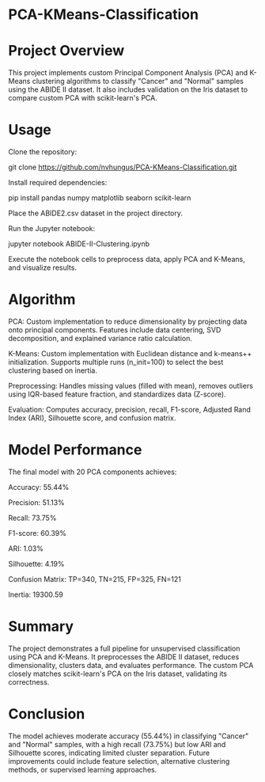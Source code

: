 # PCA-KMeans-Classification

# Project Overview

This project implements custom Principal Component Analysis (PCA) and K-Means clustering algorithms to classify "Cancer" and "Normal" samples using the ABIDE II dataset. It also includes validation on the Iris dataset to compare custom PCA with scikit-learn's PCA.

# Usage





Clone the repository:

git clone https://github.com/nvhungus/PCA-KMeans-Classification.git



Install required dependencies:

pip install pandas numpy matplotlib seaborn scikit-learn



Place the ABIDE2.csv dataset in the project directory.



Run the Jupyter notebook:

jupyter notebook ABIDE-II-Clustering.ipynb



Execute the notebook cells to preprocess data, apply PCA and K-Means, and visualize results.

# Algorithm





PCA: Custom implementation to reduce dimensionality by projecting data onto principal components. Features include data centering, SVD decomposition, and explained variance ratio calculation.



K-Means: Custom implementation with Euclidean distance and k-means++ initialization. Supports multiple runs (n_init=100) to select the best clustering based on inertia.



Preprocessing: Handles missing values (filled with mean), removes outliers using IQR-based feature fraction, and standardizes data (Z-score).



Evaluation: Computes accuracy, precision, recall, F1-score, Adjusted Rand Index (ARI), Silhouette score, and confusion matrix.

# Model Performance

The final model with 20 PCA components achieves:





Accuracy: 55.44%



Precision: 51.13%



Recall: 73.75%



F1-score: 60.39%



ARI: 1.03%



Silhouette: 4.19%



Confusion Matrix: TP=340, TN=215, FP=325, FN=121



Inertia: 19300.59

# Summary

The project demonstrates a full pipeline for unsupervised classification using PCA and K-Means. It preprocesses the ABIDE II dataset, reduces dimensionality, clusters data, and evaluates performance. The custom PCA closely matches scikit-learn's PCA on the Iris dataset, validating its correctness.

# Conclusion

The model achieves moderate accuracy (55.44%) in classifying "Cancer" and "Normal" samples, with a high recall (73.75%) but low ARI and Silhouette scores, indicating limited cluster separation. Future improvements could include feature selection, alternative clustering methods, or supervised learning approaches.
